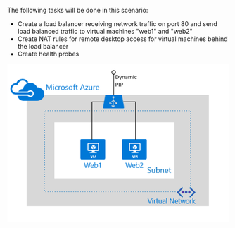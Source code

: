 The following tasks will be done in this scenario:

* Create a load balancer receiving network traffic on port 80 and send load balanced traffic to virtual machines "web1" and "web2"
* Create NAT rules for remote desktop access for virtual machines behind the load balancer
* Create health probes

![Load balancer scenario](./media/load-balancer-get-started-internet-scenario-include/scenario-classic.png)

